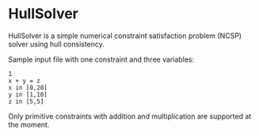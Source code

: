 # HullSolver

HullSolver is a simple numerical constraint satisfaction problem (NCSP) solver using hull consistency.

Sample input file with one constraint and three variables:

```
1
x + y = z
x in [0,20]
y in [1,10]
z in [5,5]
```

Only primitive constraints with addition and multiplication are supported at the moment. 